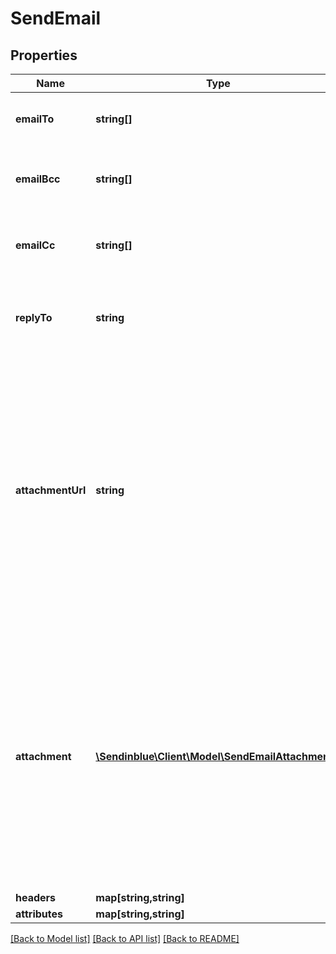 # SendEmail

## Properties
Name | Type | Description | Notes
------------ | ------------- | ------------- | -------------
**emailTo** | **string[]** | Email addresses of the recipients | 
**emailBcc** | **string[]** | Email addresses of the recipients in bcc | [optional] 
**emailCc** | **string[]** | Email addresses of the recipients in cc | [optional] 
**replyTo** | **string** | Email on which campaign recipients will be able to reply to | [optional] 
**attachmentUrl** | **string** | Absolute url of the attachment (no local file). Extension allowed: gif, png, bmp, cgm, jpg, jpeg, tif, tiff, rtf, txt, css, shtml, html, htm, csv, zip, pdf, xml, ods, doc, docx, docm, ics, xls, xlsx, ppt, tar, and ez | [optional] 
**attachment** | [**\Sendinblue\Client\Model\SendEmailAttachment[]**](SendEmailAttachment.md) | Pass the base64 content of the attachment. Extension allowed: gif, png, bmp, cgm, jpg, jpeg, tif, tiff, rtf, txt, css, shtml, html, htm, csv, zip, pdf, xml, ods, doc, docx, docm, ics, xls, xlsx, ppt, tar, and ez | [optional] 
**headers** | **map[string,string]** |  | [optional] 
**attributes** | **map[string,string]** |  | [optional] 

[[Back to Model list]](../README.md#documentation-for-models) [[Back to API list]](../README.md#documentation-for-api-endpoints) [[Back to README]](../README.md)


